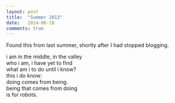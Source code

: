 ```yaml
---
layout: post
title:  "Summer 2013"
date:   2014-06-10
comments: true
---
```


Found this from last summer, shortly after I had stopped blogging.

i am in the middle, in the valley  
who i am, i have yet to find  
what am i to do until i know?  
this i do know:  
doing comes from being.  
being that comes from doing  
is for robots.  
